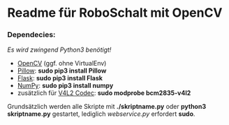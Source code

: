 # Readme für RoboSchalt mit OpenCV
### Dependecies:
*Es wird zwingend Python3 benötigt!*
+ [OpenCV](https://www.pyimagesearch.com/2018/09/26/install-opencv-4-on-your-raspberry-pi/) (ggf. ohne VirtualEnv)
+ [Pillow](https://pillow.readthedocs.io/en/stable/): **sudo pip3 install Pillow**
+ [Flask](http://flask.pocoo.org/): **sudo pip3 install Flask**
+ [NumPy](http://www.numpy.org/): **sudo pip3 install numpy**
+ zusätzlich für [V4L2 Codec](https://www.raspberrypi.org/forums/viewtopic.php?t=62364):  **sudo modprobe bcm2835-v4l2**

Grundsätzlich werden alle Skripte mit **./skriptname.py** oder **python3 skriptname.py** gestartet, lediglich *webservice.py* erfordert **sudo**.
